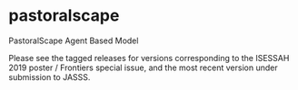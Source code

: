 # pastoralscape
PastoralScape Agent Based Model

Please see the tagged releases for versions corresponding to the ISESSAH 2019 poster / Frontiers special issue, and the most recent version under submission to JASSS.
